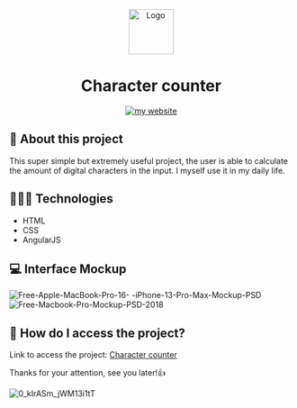 <div align="center">
  <img src="https://user-images.githubusercontent.com/59785233/158881312-03f4050f-e4b6-41bb-99bd-61f8db388ed4.png" alt="Logo" style="width: 5rem"  />
  <h1> Character counter </h1>
<a href="https://luizcamargo.dev" target="blank"><img src="https://img.shields.io/badge/Get%20to%20know%20me%20better-My%20Website-purple" alt="my website"/></a>
</div>

  

## 🚀 About this project

This super simple but extremely useful project, the user is able to calculate the amount of digital characters in the input. I myself use it in my daily life.

## 🧑🏻‍💻 Technologies 

<ul>
  <li> HTML </li> 
  <li> CSS </li>
  <li> AngularJS </li> 
</ul>

## 💻 Interface Mockup 
![Free-Apple-MacBook-Pro-16- -iPhone-13-Pro-Max-Mockup-PSD](https://user-images.githubusercontent.com/59785233/158846780-80860792-3e3f-4236-a5e9-f2a44cd61334.jpg)
![Free-Macbook-Pro-Mockup-PSD-2018](https://user-images.githubusercontent.com/59785233/158846815-58aa5300-6bb4-4438-b014-019332d36635.jpg)

## 🤔 How do I access the project?

Link to access the project: <a href="https://luizcamargo99.github.io/contador-caracteres/" taret="blank"> Character counter </a>

Thanks for your attention, see you later!👍

![0_kIrASm_jWM13i1tT](https://user-images.githubusercontent.com/59785233/158848140-54053c36-b11c-4afd-b96b-fe76f663ebb7.gif)
